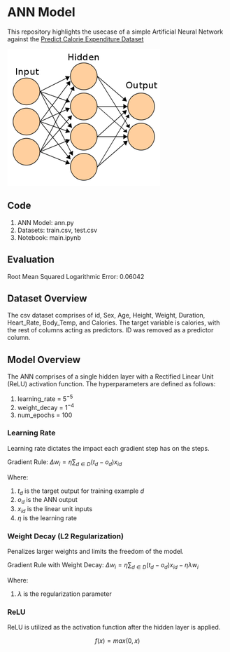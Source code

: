 # ANN Model
This repository highlights the usecase of a simple Artificial Neural Network against the [Predict Calorie Expenditure Dataset](https://www.kaggle.com/competitions/playground-series-s5e5/overview)

![ANN](ANN.png)

## Code
1) ANN Model: ann.py
2) Datasets: train.csv, test.csv
3) Notebook: main.ipynb

## Evaluation

Root Mean Squared Logarithmic Error: 0.06042

## Dataset Overview

The csv dataset comprises of id, Sex, Age, Height, Weight, Duration, Heart_Rate, Body_Temp, and Calories. The target variable is calories, with the rest of columns acting as predictors. ID was removed as a predictor column.

## Model Overview

The ANN comprises of a single hidden layer with a Rectified Linear Unit (ReLU) activation function. The hyperparameters are defined as follows:

1) learning_rate = $5 ^ {-5}$
2) weight_decay = $1 ^ {-4}$
3) num_epochs = 100

### Learning Rate
Learning rate dictates the impact each gradient step has on the steps.

Gradient Rule:
$`\Delta w_i = \eta \sum_{d \in D} (t_d - o_d)x_{id}`$

Where:

1) $t_d$ is the target output for training example $d$
2) $o_d$ is the ANN output
3) $x_{id}$ is the linear unit inputs
4) $\eta$ is the learning rate

### Weight Decay (L2 Regularization)
Penalizes larger weights and limits the freedom of the model.

Gradient Rule with Weight Decay:
$`\Delta w_i = \eta \sum_{d \in D} (t_d - o_d)x_{id} - \eta \lambda w_i `$

Where:
1) $\lambda$ is the regularization parameter

### ReLU
ReLU is utilized as the activation function after the hidden layer is applied.

$$ f(x) = max(0, x) $$

